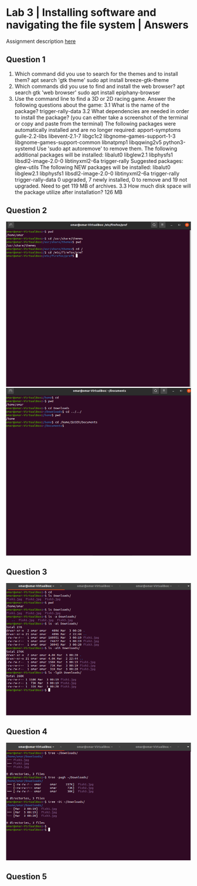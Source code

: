 # Lab 3 | Installing software and navigating the file system | Answers
Assignment description [here](https://raw.githubusercontent.com/ra559/cis106/main/labs/lab3.md)

## Question 1
1. Which command did you use to search for the themes and to install them?
apt search 'gtk theme'
sudo apt install breeze-gtk-theme
2. Which commands did you use to find and install the web browser?
apt search gtk 'web browser'
sudo apt install epiphany-browser
3. Use the command line to find a 3D or 2D racing game. Answer the following questions about the game:
3.1 What is the name of the package?
trigger-rally-data
3.2 What dependencies are needed in order to install the package? (you can either take a screenshot of the terminal or copy and paste from the terminal)
The following packages were automatically installed and are no longer required:
  apport-symptoms guile-2.2-libs libevent-2.1-7 libgc1c2 libgnome-games-support-1-3
  libgnome-games-support-common libnatpmp1 libqqwing2v5 python3-systemd
Use 'sudo apt autoremove' to remove them.
The following additional packages will be installed:
  libalut0 libglew2.1 libphysfs1 libsdl2-image-2.0-0 libtinyxml2-6a trigger-rally
Suggested packages:
  glew-utils
The following NEW packages will be installed:
  libalut0 libglew2.1 libphysfs1 libsdl2-image-2.0-0 libtinyxml2-6a trigger-rally trigger-rally-data
0 upgraded, 7 newly installed, 0 to remove and 19 not upgraded.
Need to get 119 MB of archives.
3.3 How much disk space will the package utilize after installation?
126 MB 
 

## Question 2
![Question2](../imgs/lab3q2.png)
![Question2](../imgs/lab3q2(2).png)


## Question 3
![Question3](../imgs/lab3q3.png)


## Question 4
![Question4](../imgs/lab3q4.png)


## Question 5